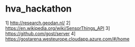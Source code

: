 # hva_hackathon

1] http://research.geodan.nl/
2] https://en.wikipedia.org/wiki/SensorThings_API
3] https://github.com/gost/server
4] https://gostarena.westeurope.cloudapp.azure.com/#/home
